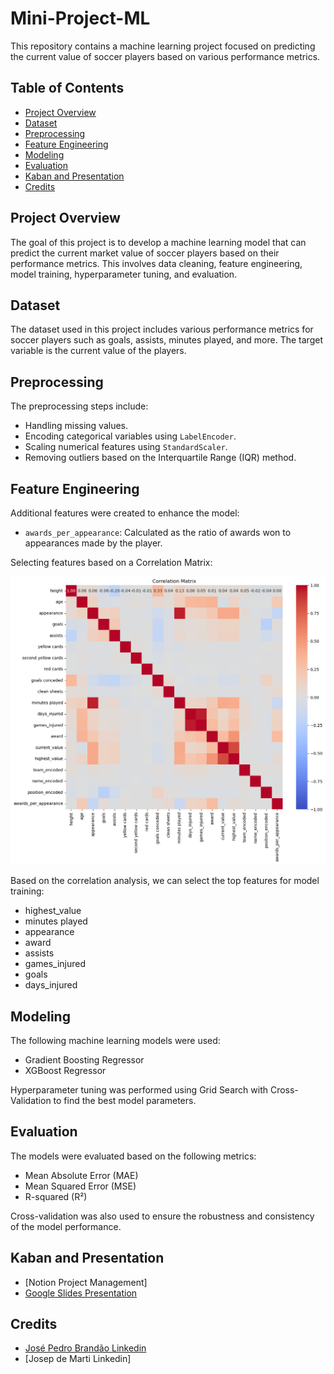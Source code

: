 # Mini-Project-ML

This repository contains a machine learning project focused on predicting the current value of soccer players based on various performance metrics.

## Table of Contents

- [Project Overview](#project-overview)
- [Dataset](#dataset)
- [Preprocessing](#preprocessing)
- [Feature Engineering](#feature-engineering)
- [Modeling](#modeling)
- [Evaluation](#evaluation)
- [Kaban and Presentation](#Kaban-and-Presentation)
- [Credits](#Credits)


## Project Overview

The goal of this project is to develop a machine learning model that can predict the current market value of soccer players based on their performance metrics. This involves data cleaning, feature engineering, model training, hyperparameter tuning, and evaluation.

## Dataset

The dataset used in this project includes various performance metrics for soccer players such as goals, assists, minutes played, and more. The target variable is the current value of the players.

## Preprocessing

The preprocessing steps include:
- Handling missing values.
- Encoding categorical variables using `LabelEncoder`.
- Scaling numerical features using `StandardScaler`.
- Removing outliers based on the Interquartile Range (IQR) method.

## Feature Engineering

Additional features were created to enhance the model:
- `awards_per_appearance`: Calculated as the ratio of awards won to appearances made by the player.

Selecting features based on a Correlation Matrix:

![Data Visualization](EDA/correlation_matrix.png)

Based on the correlation analysis, we can select the top features for model training:

- highest_value
- minutes played
- appearance
- award
- assists
- games_injured
- goals
- days_injured

## Modeling

The following machine learning models were used:
- Gradient Boosting Regressor
- XGBoost Regressor

Hyperparameter tuning was performed using Grid Search with Cross-Validation to find the best model parameters.

## Evaluation

The models were evaluated based on the following metrics:
- Mean Absolute Error (MAE)
- Mean Squared Error (MSE)
- R-squared (R²)

Cross-validation was also used to ensure the robustness and consistency of the model performance.


## Kaban and Presentation
- [Notion Project Management]
- [Google Slides Presentation](https://docs.google.com/presentation/d/1J_7-tApkot-FemSLzZbsNUpeCq4hfrXz6Ynntewo9Do/edit#slide=id.ge96fd5876e_0_3553)


## Credits

- [José Pedro Brandão Linkedin](https://www.linkedin.com/in/josepedrobrandao/)
- [Josep de Marti Linkedin]
